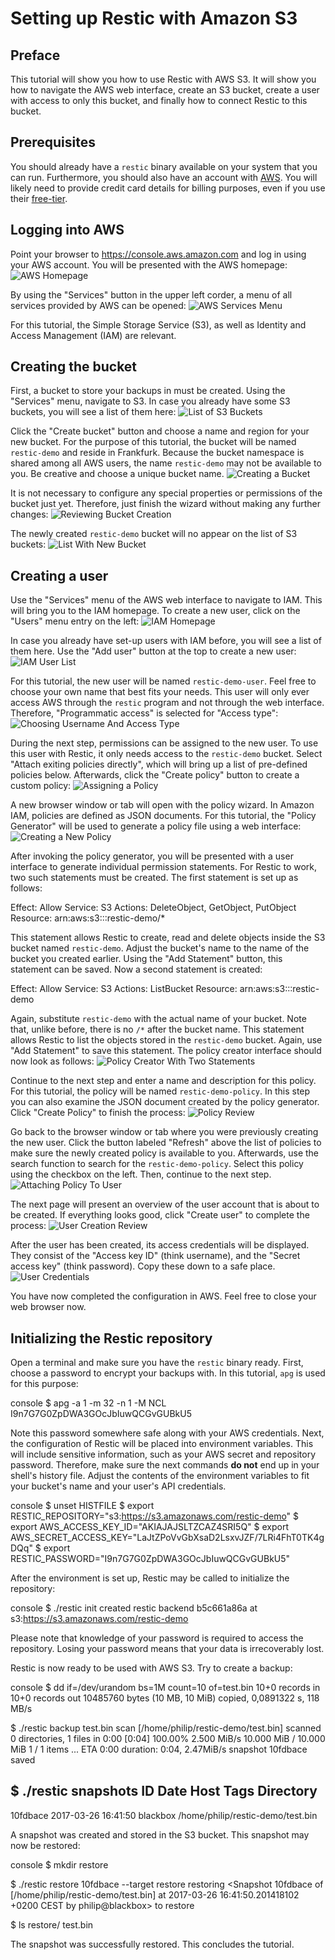 # Setting up Restic with Amazon S3

## Preface

This tutorial will show you how to use Restic with AWS S3. It will show you how
to navigate the AWS web interface, create an S3 bucket, create a user with
access to only this bucket, and finally how to connect Restic to this bucket.

## Prerequisites

You should already have a `restic` binary available on your system that you can
run. Furthermore, you should also have an account with
[AWS](https://aws.amazon.com/). You will likely need to provide credit card
details for billing purposes, even if you use their
[free-tier](https://aws.amazon.com/free/). 


## Logging into AWS

Point your browser to
https://console.aws.amazon.com
and log in using your AWS account. You will be presented with the AWS homepage:
![AWS Homepage](img/s3/01_aws_start.png?raw=true)

By using the "Services" button in the upper left corder, a menu of all services
provided by AWS can be opened:
![AWS Services Menu](img/s3/02_aws_menu.png?raw=true)

For this tutorial, the Simple Storage Service (S3), as well as Identity and
Access Management (IAM) are relevant.


## Creating the bucket

First, a bucket to store your backups in must be created. Using the "Services"
menu, navigate to S3. In case you already have some S3 buckets, you will see a
list of them here:
![List of S3 Buckets](img/s3/03_buckets_list_before.png?raw=true)

Click the "Create bucket" button and choose a name and region for your new
bucket. For the purpose of this tutorial, the bucket will be named
`restic-demo` and reside in Frankfurk. Because the bucket namespace is shared among all AWS users, the
name `restic-demo` may not be available to you. Be creative and choose a unique
bucket name.
![Creating a Bucket](img/s3/04_bucket_create_start.png?raw=true)

It is not necessary to configure any special properties or permissions of the
bucket just yet. Therefore, just finish the wizard without making any further
changes:
![Reviewing Bucket Creation](img/s3/05_bucket_create_review.png?raw=true)

The newly created `restic-demo` bucket will no appear on the list of S3
buckets:
![List With New Bucket](img/s3/06_buckets_list_after.png?raw=true)


## Creating a user

Use the "Services" menu of the AWS web interface to navigate to IAM. This will
bring you to the IAM homepage. To create a new user, click on the "Users" menu
entry on the left:
![IAM Homepage](img/s3/07_iam_start.png?raw=true)

In case you already have set-up users with IAM before, you will see a list of
them here. Use the "Add user" button at the top to create a new user:
![IAM User List](img/s3/08_user_list.png?raw=true)

For this tutorial, the new user will be named `restic-demo-user`. Feel free to
choose your own name that best fits your needs. This user will only ever access
AWS through the `restic` program and not through the web interface. Therefore,
"Programmatic access" is selected for "Access type":
![Choosing Username And Access Type](img/s3/09_user_name.png?raw=true)

During the next step, permissions can be assigned to the new user. To use this
user with Restic, it only needs access to the `restic-demo` bucket. Select
"Attach exiting policies directly", which will bring up a list of pre-defined
policies below. Afterwards, click the "Create policy" button to create a custom
policy:
![Assigning a Policy](img/s3/10_user_pre_policy.png?raw=true)

A new browser window or tab will open with the policy wizard. In Amazon IAM,
policies are defined as JSON documents. For this tutorial, the "Policy
Generator" will be used to generate a policy file using a web interface:
![Creating a New Policy](img/s3/11_policy_start.png?raw=true)

After invoking the policy generator, you will be presented with a user
interface to generate individual permission statements. For Restic to work, two
such statements must be created. The first statement is set up as follows:


Effect: Allow
Service: S3
Actions: DeleteObject, GetObject, PutObject
Resource: arn:aws:s3:::restic-demo/*


This statement allows Restic to create, read and delete objects inside the S3
bucket named `restic-demo`. Adjust the bucket's name to the name of the bucket
you created earlier. Using the "Add Statement" button, this statement can be
saved. Now a second statement is created:


Effect: Allow
Service: S3
Actions: ListBucket
Resource: arn:aws:s3:::restic-demo


Again, substitute `restic-demo` with the actual name of your bucket. Note that,
unlike before, there is no `/*` after the bucket name. This statement allows
Restic to list the objects stored in the `restic-demo` bucket. Again, use "Add
Statement" to save this statement. The policy creator interface should now
look as follows:
![Policy Creator With Two Statements](img/s3/12_policy_permissions_done.png?raw=true)

Continue to the next step and enter a name and description for this policy. For
this tutorial, the policy will be named `restic-demo-policy`. In this step you
can also examine the JSON document created by the policy generator. Click
"Create Policy" to finish the process:
![Policy Review](img/s3/13_policy_review.png?raw=true)

Go back to the browser window or tab where you were previously creating the new
user. Click the button labeled "Refresh" above the list of policies to make
sure the newly created policy is available to you. Afterwards, use the search
function to search for the `restic-demo-policy`. Select this policy using the
checkbox on the left. Then, continue to the next step.
![Attaching Policy To User](img/s3/14_user_attach_policy.png?raw=true)

The next page will present an overview of the user account that is about to be
created. If everything looks good, click "Create user" to complete the process:
![User Creation Review](img/s3/15_user_review.png?raw=true)

After the user has been created, its access credentials will be displayed. They
consist of the "Access key ID" (think username), and the "Secret access key"
(think password). Copy these down to a safe place.
![User Credentials](img/s3/16_user_created.png?raw=true)

You have now completed the configuration in AWS. Feel free to close your web
browser now.


## Initializing the Restic repository

Open a terminal and make sure you have the `restic` binary ready. First, choose
a password to encrypt your backups with. In this tutorial, `apg` is used for
this purpose:

console
$ apg -a 1 -m 32 -n 1 -M NCL
I9n7G7G0ZpDWA3GOcJbIuwQCGvGUBkU5


Note this password somewhere safe along with your AWS credentials. Next, the
configuration of Restic will be placed into environment variables. This will
include sensitive information, such as your AWS secret and repository password.
Therefore, make sure the next commands **do not** end up in your shell's
history file. Adjust the contents of the environment variables to fit your
bucket's name and your user's API credentials.

console
$ unset HISTFILE
$ export RESTIC_REPOSITORY="s3:https://s3.amazonaws.com/restic-demo"
$ export AWS_ACCESS_KEY_ID="AKIAJAJSLTZCAZ4SRI5Q"
$ export AWS_SECRET_ACCESS_KEY="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"
$ export RESTIC_PASSWORD="I9n7G7G0ZpDWA3GOcJbIuwQCGvGUBkU5"


After the environment is set up, Restic may be called to initialize the
repository:


console
$ ./restic init
created restic backend b5c661a86a at s3:https://s3.amazonaws.com/restic-demo

Please note that knowledge of your password is required to access
the repository. Losing your password means that your data is
irrecoverably lost.


Restic is now ready to be used with AWS S3. Try to create a backup:

console
$ dd if=/dev/urandom bs=1M count=10 of=test.bin
10+0 records in
10+0 records out
10485760 bytes (10 MB, 10 MiB) copied, 0,0891322 s, 118 MB/s

$ ./restic backup test.bin
scan [/home/philip/restic-demo/test.bin]
scanned 0 directories, 1 files in 0:00
[0:04] 100.00%  2.500 MiB/s  10.000 MiB / 10.000 MiB  1 / 1 items ... ETA 0:00 
duration: 0:04, 2.47MiB/s
snapshot 10fdbace saved

$ ./restic snapshots
ID        Date                 Host        Tags        Directory
----------------------------------------------------------------------
10fdbace  2017-03-26 16:41:50  blackbox                /home/philip/restic-demo/test.bin


A snapshot was created and stored in the S3 bucket. This snapshot may now be
restored:

console
$ mkdir restore

$ ./restic restore 10fdbace --target restore
restoring <Snapshot 10fdbace of [/home/philip/restic-demo/test.bin] at 2017-03-26 16:41:50.201418102 +0200 CEST by philip@blackbox> to restore

$ ls restore/
test.bin


The snapshot was successfully restored. This concludes the tutorial.

